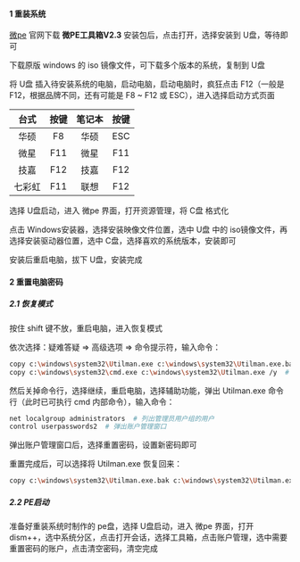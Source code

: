 #### 1 重装系统

[微pe](https://www.wepe.com.cn/) 官网下载 **微PE工具箱V2.3** 安装包后，点击打开，选择安装到 U盘，等待即可

下载原版 windows 的 iso 镜像文件，可下载多个版本的系统，复制到 U盘

将 U盘 插入待安装系统的电脑，启动电脑，启动电脑时，疯狂点击 F12（一般是 F12，根据品牌不同，还有可能是 F8 ~ F12 或 ESC），进入选择启动方式页面

|  台式  | 按键 | 笔记本 | 按键 |
| :----: | :--: | :----: | :--: |
|  华硕  |  F8  |  华硕  | ESC  |
|  微星  | F11  |  微星  | F11  |
|  技嘉  | F12  |  技嘉  | F12  |
| 七彩虹 | F11  |  联想  | F12  |

选择 U盘启动，进入 微pe 界面，打开资源管理，将 C盘 格式化

点击 Windows安装器，选择安装映像文件位置，选中 U盘 中的 iso镜像文件，再选择安装驱动器位置，选中 C盘，选择喜欢的系统版本，安装即可

安装后重启电脑，拔下 U盘，安装完成

#### 2 重置电脑密码

##### 2.1 恢复模式

按住 shift 键不放，重启电脑，进入恢复模式

依次选择：疑难答疑 => 高级选项 => 命令提示符，输入命令：

```sh
copy c:\windows\system32\Utilman.exe c:\windows\system32\Utilman.exe.bak /y  # 备份 Utilman
copy c:\windows\system32\cmd.exe c:\windows\system32\Utilman.exe /y  # cmd 覆盖 Utilman
```

然后关掉命令行，选择继续，重启电脑，选择辅助功能，弹出 Utilman.exe 命令行（此时已可执行 cmd 内部命令），输入命令：

```sh
net localgroup administrators  # 列出管理员用户组的用户
control userpasswords2  # 弹出账户管理窗口
```

弹出账户管理窗口后，选择重置密码，设置新密码即可

重置完成后，可以选择将 Utilman.exe 恢复回来：

```sh
copy c:\windows\system32\Utilman.exe.bak c:\windows\system32\Utilman.exe /y
```

##### 2.2 PE启动

准备好重装系统时制作的 pe盘，选择 U盘启动，进入 微pe 界面，打开 dism++，选中系统分区，点击打开会话，选择工具箱，点击账户管理，选中需要重置密码的账户，点击清空密码，清空完成
